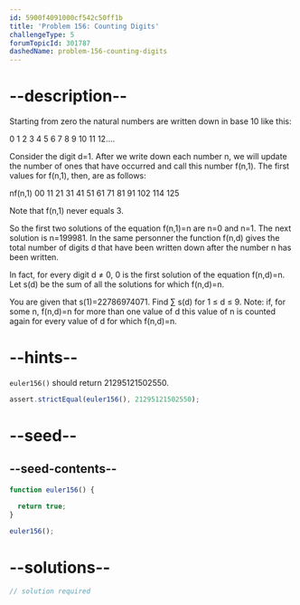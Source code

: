 ```yaml
---
id: 5900f4091000cf542c50ff1b
title: 'Problem 156: Counting Digits'
challengeType: 5
forumTopicId: 301787
dashedName: problem-156-counting-digits
---
```


# --description--

Starting from zero the natural numbers are written down in base 10 like this:

0 1 2 3 4 5 6 7 8 9 10 11 12....

Consider the digit d=1. After we write down each number n, we will update the number of ones that have occurred and call this number f(n,1). The first values for f(n,1), then, are as follows:

nf(n,1) 00 11 21 31 41 51 61 71 81 91 102 114 125

Note that f(n,1) never equals 3.

So the first two solutions of the equation f(n,1)=n are n=0 and n=1. The next solution is n=199981. In the same personner the function f(n,d) gives the total number of digits d that have been written down after the number n has been written.

In fact, for every digit d ≠ 0, 0 is the first solution of the equation f(n,d)=n. Let s(d) be the sum of all the solutions for which f(n,d)=n.

You are given that s(1)=22786974071. Find ∑ s(d) for 1 ≤ d ≤ 9. Note: if, for some n, f(n,d)=n for more than one value of d this value of n is counted again for every value of d for which f(n,d)=n.

# --hints--

`euler156()` should return 21295121502550.

```js
assert.strictEqual(euler156(), 21295121502550);
```

# --seed--

## --seed-contents--

```js
function euler156() {

  return true;
}

euler156();
```

# --solutions--

```js
// solution required
```
